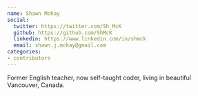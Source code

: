 ```yaml
---
name: Shawn McKay
social:
  twitter: https://twitter.com/Sh_McK
  github: https://github.com/ShMcK
  linkedin: https://www.linkedin.com/in/shmck
  email: shawn.j.mckay@gmail.com
categories:
- contributors
---
```


Former English teacher, now self-taught coder, living in beautiful Vancouver, Canada.
